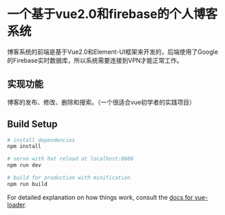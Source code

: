 # 一个基于vue2.0和firebase的个人博客系统

博客系统的前端是基于Vue2.0和Element-UI框架来开发的，后端使用了Google的Firebase实时数据库，所以系统需要连接到VPN才能正常工作。

## 实现功能

博客的发布、修改、删除和搜索。（一个很适合vue初学者的实践项目）

## Build Setup

``` bash
# install dependencies
npm install

# serve with hot reload at localhost:8080
npm run dev

# build for production with minification
npm run build
```

For detailed explanation on how things work, consult the [docs for vue-loader](http://vuejs.github.io/vue-loader).
